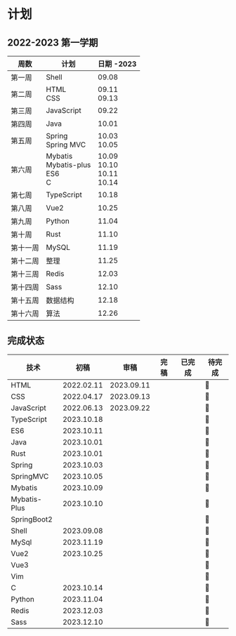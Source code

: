 # 计划

## 2022-2023 第一学期

| 周数     | 计划                                      | 日期 -2023                             |
| -------- | ----------------------------------------- | -------------------------------------- |
| 第一周   | Shell                                     | 09.08                                  |
| 第二周   | HTML<br />CSS                             | 09.11<br />09.13                       |
| 第三周   | JavaScript                                | 09.22                                  |
| 第四周   | Java                                      | 10.01                                  |
| 第五周   | Spring<br />Spring MVC                    | 10.03<br />10.05                       |
| 第六周   | Mybatis<br />Mybatis-plus<br />ES6<br />C | 10.09<br />10.10<br />10.11<br />10.14 |
| 第七周   | TypeScript                                | 10.18                                  |
| 第八周   | Vue2                                      | 10.25                                  |
| 第九周   | Python                                    | 11.04                                  |
| 第十周   | Rust                                      | 11.10                                  |
| 第十一周 | MySQL                                     | 11.19                                  |
| 第十二周 | 整理                                      | 11.25                                  |
| 第十三周 | Redis                                     | 12.03                                  |
| 第十四周 | Sass                                      | 12.10                                  |
| 第十五周 | 数据结构                                  | 12.18                                  |
| 第十六周 | 算法                                      | 12.26                                  |

## 完成状态

| 技术         | 初稿       | 审稿       | 完稿 | 已完成 | 待完成 |
| ------------ | ---------- | ---------- | ---- | ------ | ------ |
| HTML         | 2022.02.11 | 2023.09.11 |      |        | 🤪      |
| CSS          | 2022.04.17 | 2023.09.13 |      |        | 🤪      |
| JavaScript   | 2022.06.13 | 2023.09.22 |      |        | 🤪      |
| TypeScript   | 2023.10.18 |            |      |        | 🤪      |
| ES6          | 2023.10.11 |            |      |        | 🤪      |
| Java         | 2023.10.01 |            |      |        | 🤪      |
| Rust         | 2023.10.01 |            |      |        | 🤪      |
| Spring       | 2023.10.03 |            |      |        | 🤪      |
| SpringMVC    | 2023.10.05 |            |      |        | 🤪      |
| Mybatis      | 2023.10.09 |            |      |        | 🤪      |
| Mybatis-Plus | 2023.10.10 |            |      |        | 🤪      |
| SpringBoot2  |            |            |      |        | 🤪      |
| Shell        | 2023.09.08 |            |      |        | 🤪      |
| MySql        | 2023.11.19 |            |      |        | 🤪      |
| Vue2         | 2023.10.25 |            |      |        | 🤪      |
| Vue3         |            |            |      |        | 🤪      |
| Vim          |            |            |      |        | 🤪      |
| C            | 2023.10.14 |            |      |        | 🤪      |
| Python       | 2023.11.04 |            |      |        | 🤪      |
| Redis        | 2023.12.03 |            |      |        | 🤪      |
| Sass         | 2023.12.10 |            |      |        | 🤪      |

